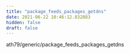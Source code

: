 ```yaml
---
title: "package_feeds_packages_getdns"
date: 2021-06-22 10:46:12.832883
hidden: false
draft: false
---
```


ath79/generic/package_feeds_packages_getdns

